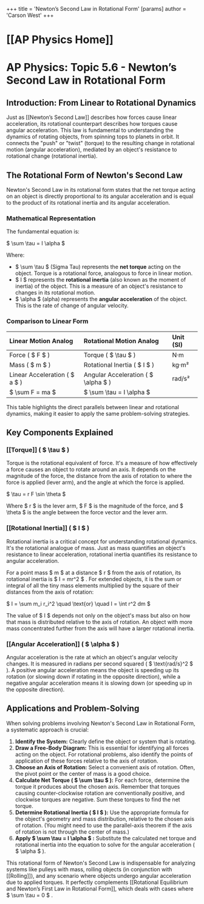 +++
 title = 'Newton’s Second Law in Rotational Form'
[params]
	author = 'Carson West'
+++
# [[AP Physics Home]]
# AP Physics: Topic 5.6 - Newton’s Second Law in Rotational Form

## Introduction: From Linear to Rotational Dynamics

Just as [[Newton’s Second Law]] describes how forces cause linear acceleration, its rotational counterpart describes how torques cause angular acceleration. This law is fundamental to understanding the dynamics of rotating objects, from spinning tops to planets in orbit. It connects the "push" or "twist" (torque) to the resulting change in rotational motion (angular acceleration), mediated by an object's resistance to rotational change (rotational inertia).

## The Rotational Form of Newton's Second Law

Newton's Second Law in its rotational form states that the net torque acting on an object is directly proportional to its angular acceleration and is equal to the product of its rotational inertia and its angular acceleration.

### Mathematical Representation

The fundamental equation is:

 $ 
\sum \tau = I \alpha
 $ 

Where:
*    $ \sum \tau $  (Sigma Tau) represents the **net torque** acting on the object. Torque is a rotational force, analogous to force in linear motion.
*    $ I $  represents the **rotational inertia** (also known as the moment of inertia) of the object. This is a measure of an object's resistance to changes in its rotational motion.
*    $ \alpha $  (alpha) represents the **angular acceleration** of the object. This is the rate of change of angular velocity.

### Comparison to Linear Form

| Linear Motion Analog | Rotational Motion Analog | Unit (SI) |
| :------------------- | :----------------------- | :-------- |
| Force ( $ F $ )          | Torque ( $ \tau $ )          | N·m       |
| Mass ( $ m $ )           | Rotational Inertia ( $ I $ ) | kg·m²     |
| Linear Acceleration ( $ a $ ) | Angular Acceleration ( $ \alpha $ ) | rad/s²    |
|  $ \sum F = ma $         |  $ \sum \tau = I \alpha $    |           |

This table highlights the direct parallels between linear and rotational dynamics, making it easier to apply the same problem-solving strategies.

## Key Components Explained

### [[Torque]] ( $ \tau $ )

Torque is the rotational equivalent of force. It's a measure of how effectively a force causes an object to rotate around an axis. It depends on the magnitude of the force, the distance from the axis of rotation to where the force is applied (lever arm), and the angle at which the force is applied.

 $ 
\tau = r F \sin \theta
 $ 

Where  $ r $  is the lever arm,  $ F $  is the magnitude of the force, and  $ \theta $  is the angle between the force vector and the lever arm.

### [[Rotational Inertia]] ( $ I $ )

Rotational inertia is a critical concept for understanding rotational dynamics. It's the rotational analogue of mass. Just as mass quantifies an object's resistance to linear acceleration, rotational inertia quantifies its resistance to angular acceleration.

For a point mass  $ m $  at a distance  $ r $  from the axis of rotation, its rotational inertia is  $ I = mr^2 $ . For extended objects, it is the sum or integral of all the tiny mass elements multiplied by the square of their distances from the axis of rotation:

 $ 
I = \sum m_i r_i^2 \quad \text{or} \quad I = \int r^2 dm
 $ 

The value of  $ I $  depends not only on the object's mass but also on how that mass is distributed relative to the axis of rotation. An object with more mass concentrated further from the axis will have a larger rotational inertia.

### [[Angular Acceleration]] ( $ \alpha $ )

Angular acceleration is the rate at which an object's angular velocity changes. It is measured in radians per second squared ( $ \text{rad/s}^2 $ ). A positive angular acceleration means the object is speeding up its rotation (or slowing down if rotating in the opposite direction), while a negative angular acceleration means it is slowing down (or speeding up in the opposite direction).

## Applications and Problem-Solving

When solving problems involving Newton's Second Law in Rotational Form, a systematic approach is crucial:

1.  **Identify the System:** Clearly define the object or system that is rotating.
2.  **Draw a Free-Body Diagram:** This is essential for identifying all forces acting on the object. For rotational problems, also identify the points of application of these forces relative to the axis of rotation.
3.  **Choose an Axis of Rotation:** Select a convenient axis of rotation. Often, the pivot point or the center of mass is a good choice.
4.  **Calculate Net Torque ( $ \sum \tau $ ):** For each force, determine the torque it produces about the chosen axis. Remember that torques causing counter-clockwise rotation are conventionally positive, and clockwise torques are negative. Sum these torques to find the net torque.
5.  **Determine Rotational Inertia ( $ I $ ):** Use the appropriate formula for the object's geometry and mass distribution, relative to the chosen axis of rotation. (You might need to use the parallel-axis theorem if the axis of rotation is not through the center of mass.)
6.  **Apply  $ \sum \tau = I \alpha $ :** Substitute the calculated net torque and rotational inertia into the equation to solve for the angular acceleration ( $ \alpha $ ).

This rotational form of Newton's Second Law is indispensable for analyzing systems like pulleys with mass, rolling objects (in conjunction with [[Rolling]]), and any scenario where objects undergo angular acceleration due to applied torques. It perfectly complements [[Rotational Equilibrium and Newton’s First Law in Rotational Form]], which deals with cases where  $ \sum \tau = 0 $ .